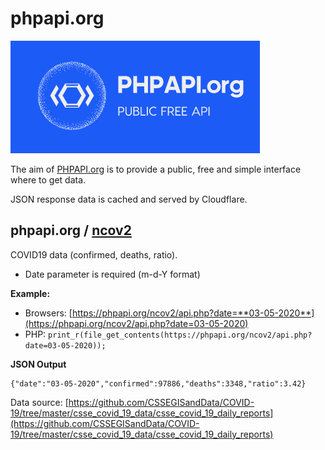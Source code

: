 # phpapi.org

![alt text](https://raw.githubusercontent.com/fabriziosalmi/phpapi/master/phpapi.org.png "PHPAPI.org")

The aim of [PHPAPI.org](https://phpapi.org) is to provide a public, free and simple interface where to get data.

JSON response data is cached and served by Cloudflare.

## phpapi.org / [ncov2](https://phpapi.org/ncov2/)

COVID19 data (confirmed, deaths, ratio).

- Date parameter is required (m-d-Y format) 

**Example:**

- Browsers: [https://phpapi.org/ncov2/api.php?date=**03-05-2020**](https://phpapi.org/ncov2/api.php?date=03-05-2020)
- PHP: `print_r(file_get_contents(https://phpapi.org/ncov2/api.php?date=03-05-2020));`

**JSON Output**
```
{"date":"03-05-2020","confirmed":97886,"deaths":3348,"ratio":3.42}
```

Data source: [https://github.com/CSSEGISandData/COVID-19/tree/master/csse_covid_19_data/csse_covid_19_daily_reports](https://github.com/CSSEGISandData/COVID-19/tree/master/csse_covid_19_data/csse_covid_19_daily_reports)

